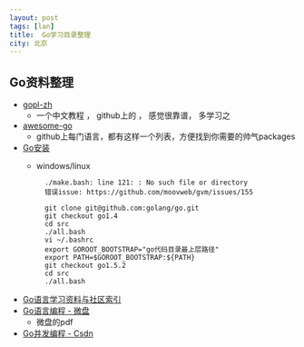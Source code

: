 ```yaml
---
layout: post  
tags: [lan]   
title:	Go学习目录整理    
city: 北京 
---
```




Go资料整理
-----------------
+ [gopl-zh](https://github.com/golang-china/gopl-zh)
	+ 一个中文教程 ， github上的 ， 感觉很靠谱， 多学习之
+ [awesome-go](https://github.com/avelino/awesome-go)
	+ github上每门语言，都有这样一个列表，方便找到你需要的帅气packages
+ [Go安装](https://github.com/astaxie/build-web-application-with-golang/blob/master/zh/01.1.md)
	+ windows/linux
	

		
			./make.bash: line 121: : No such file or directory
			错误issue: https://github.com/moovweb/gvm/issues/155 

			git clone git@github.com:golang/go.git
			git checkout go1.4
			cd src
			./all.bash
			vi ~/.bashrc
			export GOROOT_BOOTSTRAP="go代码目录最上层路径"
			export PATH=$GOROOT_BOOTSTRAP:${PATH}
			git checkout go1.5.2
			cd src
			./all.bash
		
			
		
+ [Go语言学习资料与社区索引](https://github.com/Unknwon/go-study-index)
+ [Go语言编程 - 微盘](http://vdisk.weibo.com/s/fBR30EqBY7a)
	+ 微盘的pdf
+ [Go并发编程 - Csdn](http://download.csdn.net/detail/xing8831925/8818215)
